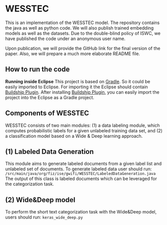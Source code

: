 # WESSTEC

This is an implementation of the WESSTEC model. The repository contains the java as well as python code. We will also publish trained embedding models as well as the datasets. Due to the double-blind policy of ISWC, we have published the code under an anonymous user name.

Upon publication, we will provide the GitHub link for the final version of the paper. Also, we will prepare a much more elaborate README file. 

## How to run the code
**Running inside Eclipse**
This project is based on [Gradle](https://gradle.org/). So it could be easily imported to Eclipse. For importing it the Eclipse should contain [Buildship Plugin](https://projects.eclipse.org/projects/tools.buildship).  After installing [Buildship Plugin](https://projects.eclipse.org/projects/tools.buildship), you can easily import the project into the Eclipse as a Gradle project.

## Components of WESSTEC
WESSTEC consists of two main modules: 
(1) a data labeling module, which computes probabilistic labels for a given unlabeled training data set, and 
(2) a classification model based on a Wide & Deep learning approach.

## (1) Labeled Data Generation
This module aims to generate labeled documents from a given label list and unlabeled set of documents. To generate labeled data user should run:
`/src/main/java/org/fiz/ise/gwifi/WESSTEC/LabeledDataGeneration.java` 
The output of this class is labeled documents which can be leveraged for the categorization task.

## (2) Wide&Deep model
To perform the short text categorization task with the Wide&Deep model, users should run: `keras_wide_deep.py`
